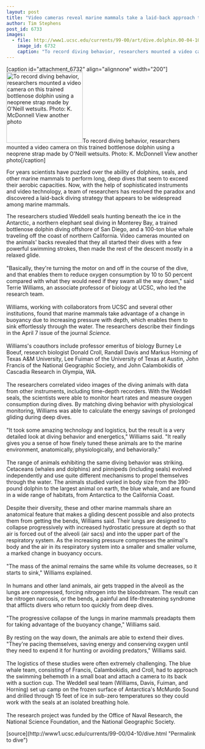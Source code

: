 ```yaml
---
layout: post
title: "Video cameras reveal marine mammals take a laid-back approach to deep diving"
author: Tim Stephens
post_id: 6733
images:
  - file: http://www1.ucsc.edu/currents/99-00/art/dive.dolphin.00-04-10.200.jpg
    image_id: 6732
    caption: "To record diving behavior, researchers mounted a video camera on this trained bottlenose dolphin using a neoprene strap made by O'Neill wetsuits. Photo: K. McDonnell View another photo"
---
```


[caption id="attachment_6732" align="alignnone" width="200"]<a href="http://localhost/mysite/wp-content/uploads/2000/04/dive.dolphin.00-04-10.200.jpg"><img class="size-full wp-image-6732" src="http://localhost/mysite/wp-content/uploads/2000/04/dive.dolphin.00-04-10.200.jpg" alt="To record diving behavior, researchers mounted a video camera on this trained bottlenose dolphin using a neoprene strap made by O'Neill wetsuits. Photo: K. McDonnell View another photo" width="200" height="185" /></a>To record diving behavior, researchers mounted a video camera on this trained bottlenose dolphin using a neoprene strap made by O'Neill wetsuits. Photo: K. McDonnell View another photo[/caption]
<p>
  For years scientists have puzzled over the ability of dolphins, seals, and other marine mammals to perform long, deep dives that seem to exceed their aerobic capacities. Now, with the help of sophisticated instruments and video technology, a team of researchers has resolved the paradox and discovered a laid-back diving strategy that appears to be widespread among marine mammals.
</p>The researchers studied Weddell seals hunting beneath the ice in the Antarctic, a northern elephant seal diving in Monterey Bay, a trained bottlenose dolphin diving offshore of San Diego, and a 100-ton blue whale traveling off the coast of northern California. Video cameras mounted on the animals' backs revealed that they all started their dives with a few powerful swimming strokes, then made the rest of the descent mostly in a relaxed glide.<br>
<br>
"Basically, they're turning the motor on and off in the course of the dive, and that enables them to reduce oxygen consumption by 10 to 50 percent compared with what they would need if they swam all the way down," said Terrie Williams, an associate professor of biology at UCSC, who led the research team.<br>
<br>
Williams, working with collaborators from UCSC and several other institutions, found that marine mammals take advantage of a change in buoyancy due to increasing pressure with depth, which enables them to sink effortlessly through the water. The researchers describe their findings in the April 7 issue of the journal <i>Science.</i><br>
<br>
Williams's coauthors include professor emeritus of biology Burney Le Boeuf, research biologist Donald Croll, Randall Davis and Markus Horning of Texas A&amp;M University, Lee Fuiman of the University of Texas at Austin, John Francis of the National Geographic Society, and John Calambokidis of Cascadia Research in Olympia, WA.<br>
<br>
The researchers correlated video images of the diving animals with data from other instruments, including time-depth recorders. With the Weddell seals, the scientists were able to monitor heart rates and measure oxygen consumption during dives. By matching diving behavior with physiological monitoring, Williams was able to calculate the energy savings of prolonged gliding during deep dives.<br>
<br>
"It took some amazing technology and logistics, but the result is a very detailed look at diving behavior and energetics," Williams said. "It really gives you a sense of how finely tuned these animals are to the marine environment, anatomically, physiologically, and behaviorally."<br>
<br>
The range of animals exhibiting the same diving behavior was striking. Cetaceans (whales and dolphins) and pinnipeds (including seals) evolved independently and use quite different mechanisms to propel themselves through the water. The animals studied varied in body size from the 390-pound dolphin to the largest animal on earth, the blue whale, and are found in a wide range of habitats, from Antarctica to the California Coast.<br>
<br>
Despite their diversity, these and other marine mammals share an anatomical feature that makes a gliding descent possible and also protects them from getting the bends, Williams said. Their lungs are designed to collapse progressively with increased hydrostatic pressure at depth so that air is forced out of the alveoli (air sacs) and into the upper part of the respiratory system. As the increasing pressure compresses the animal's body and the air in its respiratory system into a smaller and smaller volume, a marked change in buoyancy occurs.<br>
<br>
"The mass of the animal remains the same while its volume decreases, so it starts to sink," Williams explained.<br>
<br>
In humans and other land animals, air gets trapped in the alveoli as the lungs are compressed, forcing nitrogen into the bloodstream. The result can be nitrogen narcosis, or the bends, a painful and life-threatening syndrome that afflicts divers who return too quickly from deep dives.<br>
<br>
"The progressive collapse of the lungs in marine mammals preadapts them for taking advantage of the buoyancy change," Williams said.<br>
<br>
By resting on the way down, the animals are able to extend their dives. "They're pacing themselves, saving energy and conserving oxygen until they need to expend it for hunting or avoiding predators," Williams said.<br>
<br>
The logistics of these studies were often extremely challenging. The blue whale team, consisting of Francis, Calambokidis, and Croll, had to approach the swimming behemoth in a small boat and attach a camera to its back with a suction cup. The Weddell seal team (Williams, Davis, Fuiman, and Horning) set up camp on the frozen surface of Antarctica's McMurdo Sound and drilled through 15 feet of ice in sub-zero temperatures so they could work with the seals at an isolated breathing hole.<br>
<br>
The research project was funded by the Office of Naval Research, the National Science Foundation, and the National Geographic Society.
<p>

</p>
[source](http://www1.ucsc.edu/currents/99-00/04-10/dive.html "Permalink to dive")
